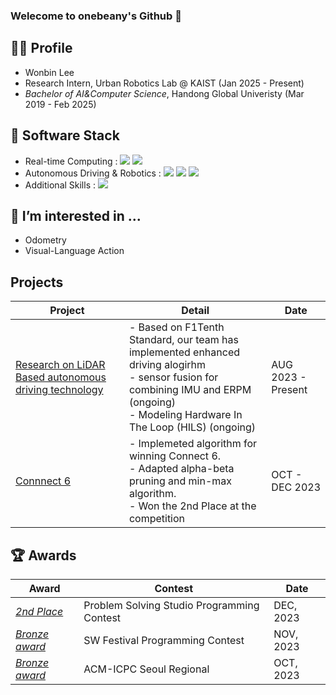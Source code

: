 ### Welecome to onebeany's Github 👋 

## 🐻‍❄️ Profile

- Wonbin Lee
- Research Intern, Urban Robotics Lab @ KAIST (Jan 2025 - Present)
- *Bachelor of AI&Computer Science*, Handong Global Univeristy (Mar 2019 - Feb 2025)


## :snail: Software Stack

- Real-time Computing : <a><img src="https://img.shields.io/badge/C++-00599C?style=flat-square&logo=C%2B%2B&logoColor=white"/> <img src="https://img.shields.io/badge/Linux-FCC624?style=flat-square&logo=Linux&logoColor=black"/></a>
- Autonomous Driving & Robotics : <a><img src="https://img.shields.io/badge/ROS2-22314E?style=flat-square&logo=ROS&logoColor=white"/> <img src="https://img.shields.io/badge/Python-3776AB?style=flat-square&logo=Python&logoColor=white"/> <img src="https://img.shields.io/badge/C++-00599C?style=flat-square&logo=C%2B%2B&logoColor=white"/></a>
- Additional Skills : <a><img src="https://img.shields.io/badge/Vim-200000?style=flat-square&logo=Vim"/> </a>

## 🌱 I’m interested in ...

- Odometry
- Visual-Language Action

## Projects
Project | Detail | Date |
--- | --- | --- |
[Research on LiDAR Based autonomous driving technology](https://github.com/orgs/HGU-BREATH/repositories) | - Based on F1Tenth Standard, our team has implemented enhanced driving alogirhm <br> - sensor fusion for combining IMU and ERPM (ongoing) <br> - Modeling Hardware In The Loop (HILS) (ongoing)| AUG 2023 - Present |
[Connnect 6](https://github.com/skqhfla/CONNSIX) | - Implemeted algorithm for winning Connect 6. <br> - Adapted alpha-beta pruning and min-max algorithm. <br> - Won the 2nd Place at the competition | OCT - DEC 2023

## :trophy: Awards
Award | Contest | Date | 
--- | --- | --- |
[_2nd Place_](/Award%20Certificate/Award%20Certificate.pdf) | Problem Solving Studio Programming Contest | DEC, 2023 |
[_Bronze award_](/Award%20Certificate/2023%20한동%20SW%20페스티벌_장려상.pdf) | SW Festival Programming Contest | NOV, 2023 |
[_Bronze award_](/Award%20Certificate/Award%20Certificate.pdf) | ACM-ICPC Seoul Regional | OCT, 2023 |


<!--
![onebean's github stats](https://github-readme-stats.vercel.app/api?username=onebeany&show_icons=true&theme=vue) -->

